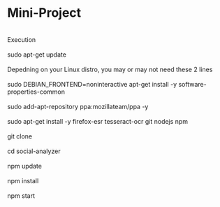 # Mini-Project
<br/>Execution<br/>
<br>sudo apt-get update<br/>
<br> Depedning on your Linux distro, you may or may not need these 2 lines<br/>
<br> sudo DEBIAN_FRONTEND=noninteractive apt-get install -y software-properties-common<br/>
<br> sudo add-apt-repository ppa:mozillateam/ppa -y<br/>
<br> sudo apt-get install -y firefox-esr tesseract-ocr git nodejs npm<br/>
 <br> git clone<br/> 
<br> cd social-analyzer<br/>
<br> npm update<br/>
<br> npm install<br/>
<br> npm start<br/>

